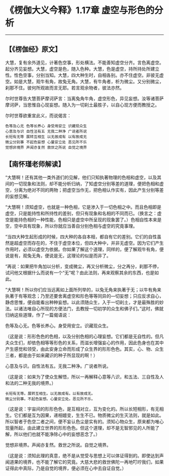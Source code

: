 # 《楞伽大义今释》1.17章 虚空与形色的分析

------

## 【《楞伽经》原文】

大慧，复有余外道见，计著色空事，形处横法。不能善知虚空分齐。言色离虚空。起分齐见妄想。大慧，虚空是色，随入色种。大慧，色是虚空，持所持处所建立性。性色空事，分别当知。大慧，四大种生时，自相各别。亦不住虚空。非彼无虚空。如是大慧，观牛有角，故兔无角。大慧，有牛角者，析为微尘。又分别微尘，刹那不住。彼何所观故而言无耶。若言观余物者，彼法亦然。

尔时世尊告大慧菩萨摩诃萨言：当离兔角牛角，虚空形色，异见妄想。汝等诸菩萨摩诃萨，当思惟自心现妄想。随入为一切刹土最胜子，以自心现方便而教授之。

尔时世尊欲重宣此义，而说偈言：

```
色等及心无 色等长养心 身受用安立 识藏现众生
心意及与识 自性法有五 无我二种净 广说者所说
长短有无等 展转互相生 以无故成有 以有故成无
微尘分别事 不起色妄想 心量安立处 恶见所不乐
觉想非境界 声闻亦复然 救世之所说 自觉之境界
```



## 【南怀瑾老师解读】

“大慧啊！还有其他一类外道们的见解，他们只知执著物理的色相和虚空，以及其间的一切现象和法则，却不能分析归纳，了知虚空分别等差的道理，便把色相和虚空，分离为绝对不同的两物；把虚空当作无，把色相认作实有，因此产生分别等差的妄想见解。

“大慧啊！须知虚空，也就是一种色相，它是渗入于一切色相之中。而且色相即是虚空，只是能持性和所持性的差别，但只有现象和名相的不同而已。（换言之：虚空是能持色相的一种性能，色相只是虚空中所呈现的现象罢了。）色相自性本来是空，空中具有现象，所以你就应当善自分别色相与虚空的究竟事理。

“当四大种生起形成的时候，四大种的各自本相，都自有它的差别。它们的自性虽然是超虚空而存在的，不住于虚空本位，但四大种中，并非无虚空。因为它们产生作用时，必须以虚空为依据。你如果了解这个道理，同样的，便了解观牛有角，便说是有，观兔无角，便说是无，这理论的似是而非了。

“再说：如果把牛角加以分析，变成微尘，再又分析微尘，分之再分，刹那不停，试问他又根据什么而说有一个“无”呢？由此法则，再来观察其余的东西，也是如此。

“大慧啊！所以你们应当远离如上面所列举的，以兔无角来执著于无；以牛有角来执著于有等观念；乃至还要舍离虚空和形色等等同异的—切妄想；只应反求自心，静虑思惟，便自能看出种种妄想。以此须随众生，入于一切刹土，才是最殊胜的妙法。以诸法唯自心所现的方便法门，去教授一切初学的众生和佛子们。”这时，佛就归纳这些道理，作了一篇偈语说：

色等及心无。色等长养心。身受用安立。识藏现众生。

（这是说：形形色色的色相，以及分别色相的心理妄想。它们都是无自性的。但凡夫众生们，却依色相等等形色的关系，而滋长增强妄心的作用，因此色身也在其中产生感觉和领受，由此安身立命而形成了众生界的形形色色。其实，心、物、众生三者，都是由于如来藏识的种子所显现的啊！）

心意及与识。自性法有五。无我二种净。广说者所说。

（这是说：如来为了使众生解悟，所以一再解释心意等八识，和五法、三自性及人和法的二种无我的境界。）

```
长短有无等。展转互相生。以无故成有。以有故成无。
微尘分别事。不起色妄想。心量安立处。恶见所不乐。
```

（这是说：宇宙间的形形色色，是互相对立，互为变化的。所以长短相形，有无相生。它们都是互为因果，递相嬗变，生生不已。物质微尘的生灭法则，就是如此。所以智者于色空二者之间，便不妄认色尘是实有的。须知心物众生，原来都为唯心现量所起，由此建立世界的形形色色。但这个道理，却不是无智邪见的人所能了解，所以他们也就不能净除心中的妄想恶念了。）

觉想非境界。声闻亦复然。救世之所说。自觉之境界。

（这是说：须知此理的真意，绝不是从觉受与思想上可以体证得到的。即使达到声闻道果的境界，也不能了解它的究竟。大慈大悲的救世佛陀一再地叮咛我们，如果证得此中真际，乃是自觉的境界，便必须在心中去自证自觉。）

